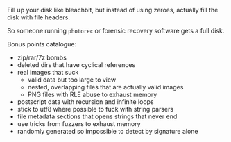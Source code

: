 Fill up your disk like bleachbit, but instead of
using zeroes, actually fill the disk with file
headers.

So someone running `photorec` or forensic recovery
software gets a full disk.

Bonus points catalogue:

 * zip/rar/7z bombs
 * deleted dirs that have cyclical references
 * real images that suck
   * valid data but too large to view
   * nested, overlapping files that are actually valid images
   * PNG files with RLE abuse to exhaust memory
 * postscript data with recursion and infinite loops
 * stick to utf8 where possible to fuck with string parsers
 * file metadata sections that opens strings that never end
 * use tricks from fuzzers to exhaust memory 
 * randomly generated so impossible to detect by signature alone
